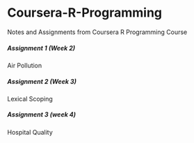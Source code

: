 # Coursera-R-Programming
Notes and Assignments from Coursera R Programming Course

##### Assignment 1 (Week 2)

Air Pollution


##### Assignment 2 (Week 3) 

Lexical Scoping


##### Assignment 3 (week 4) 

Hospital Quality